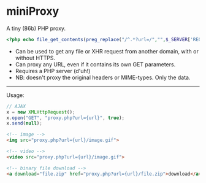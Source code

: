 miniProxy
===


A tiny (86b) PHP proxy.

````php
<?php echo file_get_contents(preg_replace("/^.*?url=/","",$_SERVER['REQUEST_URI']));?>
````

- Can be used to get any file or XHR request from another domain, with or without HTTPS.
- Can proxy any URL, even if it contains its own GET parameters.
- Requires a PHP server (d'uh!)
- NB: doesn't proxy the original headers or MIME-types. Only the data.

---

Usage:

````js
// AJAX
x = new XMLHttpRequest();
x.open("GET", "proxy.php?url={url}", true);
x.send(null);

````

````html
<!-- image -->
<img src="proxy.php?url={url}/image.gif">

<!-- video -->
<video src="proxy.php?url={url}/image.gif">

<!-- binary file download -->
<a download="file.zip" href="proxy.php?url={url}/file.zip">download</a>
````